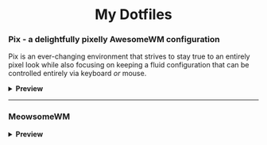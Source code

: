 <h1 align="center"> My Dotfiles</h1>
<h3>Pix - a delightfully pixelly AwesomeWM configuration</h3>

Pix is an ever-changing environment that strives to stay true to an entirely pixel look while also focusing on keeping a fluid configuration that can be controlled entirely via keyboard <i>or</i> mouse.

<details>  
<summary><b>Preview</b></summary><br><img src=https://i.imgur.com/DqjmPVi.png alt="img"></details>

---

<h3>MeowsomeWM</h3>

<details><summary><b>Preview</summary><br><img src=https://i.imgur.com/Coj8a1I.jpeg alt="img"</details>
